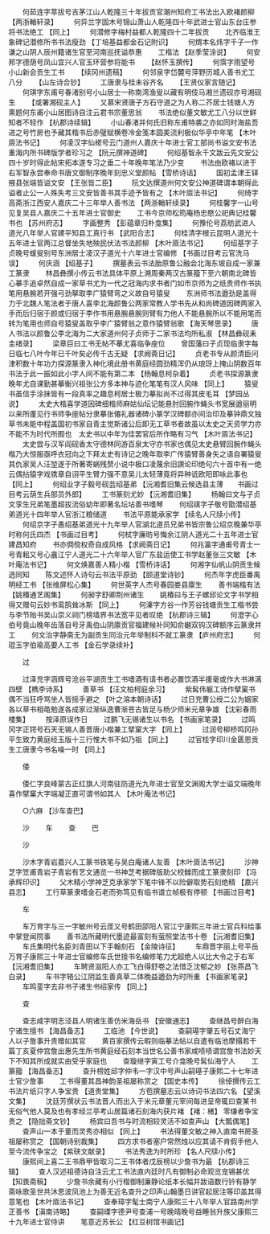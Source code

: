 <!-- { "loadSidebar": true } -->
　　何茹连字萃拔号吉茅江山人乾隆三十年拔贡官潮州知府工书法出入欧褚颜柳 【两浙輶轩录】 
　　何异兰字固木号锦山萧山人乾隆四十年武进士官山东台庄参将书法绝工 【同上】 
　　何潜修字梅村益都人乾隆四十二年拔贡 
　　北齐临淮王象碑记潜修所书书法瘦劲 【丁培基益都金石记附识】 
　　何煟本名炜字千子一作谦之山阴人辰州籍诸生官至河南巡抚谥恭惠 
　　工楷法 【赵季莹涂说】 
　　何安邦字德荫号凤山宜兴人官玉环营参将能书 
　　【赵怀玉撰传】 
　　何霟字雨望号小山新会贡生工书 
　　【续冈州遗稿】 
　　何邻泉字岱麓号萍野历城人善书尤工八分 
　　【山左诗合钞】 
　　工唐隶与桂未谷齐名 
　　【王贤仪家言随记】 
　　何琪字东甫号春渚别号小山居士一称南湾渔叟以藏有明伎马湘兰遗砚亦号湘砚生 
　　【或署湘砚主人】 
　　又慕宋贤唐子方石守道之为人称二芥居士钱塘人方熏题何东甫小山居图诗自注云君书宗董思翁 
　　书法绝似董文敏尤工八分以世鲜知者不轻作 【杭郡诗续辑】 
　　小山春渚并何氏旧称东甫特袭之亦如同时海盐吾进之号竹房也予藏其楷书后赤璧赋横卷冷金笺本圆美流利极似华亭中年笔 【木叶厱法书记】 
　　何凌汉字仙槎号云门道州人嘉庆十年进士官工部尚书谥文安书法重海内所书碑版学者珍习之 【阮元撰神道碑】 
　　何绍基智永千文跋云先文安公四十岁时得此帖宋拓本遂专习之垂二十年晚年笔法乃少变 
　　书法由欧褚以进于右军智永尝奉命书唐文御制序晚年刻忠义堂颜帖 【雪桥诗话】 
　　国初孟津王铎掖县张端皆谥文安 【王张皆二臣】 
　　阮文达撰道州何文安公神道碑谓本朝得此谥者止公一人殊失考三文安皆善书其手迹予皆有之 【木叶厱法书记】 
　　何绮字高斋浙江西安人嘉庆二十三年举人善书法 【两浙輶轩续录】 
　　何桂馨字一山号见复吴县人嘉庆二十五年进士官御史 
　　工书今京师松筠庵杨忠愍公祀典记桂馨书也 【苏州府志】 
　　字画整秀 【彭蕴章归朴龛集】 
　　何豫伦号荔舫武进人道光八年举人官建平知县工真行书 【武阳合志】 
　　何桂清字根云昆明人道光十五年进士官两江总督坐失地殃民伏法书法颜柳 【木叶厱法书记】 
　　何绍基字子贞晚号蝯叟别号东洲居士凌汉子道光十六年进士官编修 【书画过目考云官洗马误】 
　　何庆涵 【绍基子】 
　　撰墓表云书法胎原鲁公融会北海东坡自成一家兼工篆隶 
　　林昌彝撰小传云书法具体平原上溯周秦两汉古篆籀下至六朝南北碑皆心摹手追卓然自成一家草书尤为一代之冠海内求书者门如巿京师为之纸贵师作书执笔用悬腕若开强弓劲拏取李广猿臂弯之义故自号猿叟 
　　东洲师书法遒劲是盖得力于北魏人笔法者于唐人喜李北海颜鲁公两家常教人学书先从和尚碑道因碑两家入手而后归宿于颜或归宿于李作书用悬腕悬腕则臂有力他人不能悬腕所以不能用笔而转为笔用也师自号猿叟盖取乎李广猿臂翁之意作猿臂翁歌 【海天琴思录】 
　　唐人书法以颜鲁公李北海为二大家道州何子贞师于二家书法均所私淑 【林昌彝砚耒圭绪录】 
　　梁章巨曰工书无帖不摹尤喜临争座位 
　　曾国藩曰子贞现临隶字每日临七八叶今年已千叶矣必传千古无疑 【求阙斋日记】 
　　贞老书专从颜清臣问津积数十年功力探源篆隶入神化境此册书黄庭经圆劲精浑仍从琅玡上掩山阴数百年书法于此一振如此小字人间不能有第二本 【杨翰息柯杂着】 
　　贞老书探源篆隶晚年尤自课勤甚摹衡兴祖张公方多本神与迹化笔笔有汉人风味 【同上】 
　　猿叟书虽信手涂抹皆有一段真率之趣息柯居士极力摹拟尚不过得其皮毛耳 【梦园丛说】 
　　太史大楷喜学道因碑细楷师麻姑仙坛记能悬肘回腕作蝇头书宽展遒丽明以来所廑见行书师争座帖分隶摹张僊礼器诸碑小篆学汉碑额亦间治印及摹钟鼎文独草书未能中程盖国初书家自青主觉斯诸公后即无工草书者故虽以太史之天资学力亦不能不为时代所囿也　太史书以中年为佳罢官后所作略有习气 【木叶厱法书记】 
　　太史尝与汉军阎砚香太守德林同游百泉太守亦书家也偶见太史悬臂回腕作蝇头楷乃大惊服亟呼衣冠向之下拜太史有诗记之晚年取李广传猿臂善身矢之语自署猿叟其仇家吴人汪堃遂于所著寄蜗残赘小说中极口凌蔑余旧譔论印绝句六十首中有一绝云偶拈猿字戏镌章自诩平生臂力强不意吴儿太轻薄竟将异种诋欧阳即咏此事也 【同上】 
　　何绍业字子毅号砚芸绍基弟 【沅湘耆旧集云候选县主薄　　书画过目考云荫生兵部员外郎】 
　　工书篆刻尤妙 【沅湘耆旧集】 
　　杨翰曰文与子贞文孪生兄弟笔墨超拔流俗幼年即著名坛坫善书嗜琴 
　　何绍祺字子敬号勖潜绍基弟道光十四年举人官浙江粮储道 
　　书法平原能承家学 【续名人尺牍小传】 
　　何绍京字子愚绍基弟道光十九年举人官湖北道员兄弟书皆宗鲁公绍京晚兼华亭时称何氏四杰 【书画过目考】 
　　何栻字廉昉号悔余江阴人道光二十五年进士官建昌知府 
　　书亦倜傥权奇自成风格 【求阙斋日记】 
　　何兆瀛字通甫号青士一号青耜又号心盦江宁人道光二十六年举人官广东盐运使工书学赵董张三文敏 【木叶庵法书记】 
　　何文焕嘉善人精小楷 【雪桥诗话】 
　　何湘字仙帆山阴贡生候选同知 
　　陈文述怀人诗句云书法平原劲 【颐道堂诗钞】 
　　何杰年字虎臣番禺明经工书 【张维屏松心集】 
　　何世英字人杰号春园娄县廪生 
　　善书端楷有法 【姚椿通艺阁集】 
　　何昶字舒卿荆州诸生 
　　姚椿曰与王子螺邱论文字书学相得又赠句云妙书鸾鹄耸冰斯 【同上】 
　　何溱字方谷一作芳谷钱塘贡生工楷书尝与李节贻书吴山崇义祠门榜墙界书法宽平见者叹绝 【杭郡诗三辑】 
　　何澄字心伯号竟山晚年齿落自号牙禹伯山阴廪贡官福建候补同知俞樾双钩汉碑额序云篆隶并工 
　　何文治字静斋无为副贡生同治元年举制科不就工篆隶 【庐州府志】 
　　何琨玉字伯瑜高要人工书 【金石学录续补】 

　　过 

　　过泽充字涵辉号沧谷平湖贡生工书嗜酒有请书者必置饮酒半援毫或作大书淋漓四壁 【檇李诗系】 
　　善草书 【汪文柏柯庭余习】 
　　紫髯伟躯工诗作擘窠书偶不当狂呼骂坐人皆摇手避之 【叶之溶本朝诗话】 
　　过日充曹公绶二公为姻家各以草书相黾勉遂各成家过渐纵逸曹渐苍古皆足与杨少师米元章争雄 【沈彩春雨楼集】 
　　按泽原误作日 
　　过鹏飞无锡诸生以书名 【书画家笔录】 
　　过鸣冈字正锷号石天无锡人善晋唐小楷兼工擘窠大字 【同上】 
　　过润号柳桥鸣冈孙平生致力黄庭经玉版十三行惟大书不如乃祖 【同上】 
　　过官桂字印川金匮恩贡生工唐隶今书名噪一时 【同上】 

　　倭 

　　倭仁字良峰蒙古正红旗人河南驻防道光九年进士官至文渊阁大学士谥文端晚年喜作擘窼大字端凝正直可谓书如其人 【木叶庵法书记】 

　　○六麻 【沙车查巴】 

　　沙 
　　车 
　　查 
　　巴 

　　沙 

　　沙木字青岩嘉兴人工篆书铁笔与吴白庵诸人友善 【木叶厱法书记】 
　　沙神芝字笠甫青岩子青岩有艺文通览一书神芝考据碑版助父校雠而成工篆隶刻印 【冯承辉印识】 
　　父木精小学神芝克承家学下笔中锋不以险僻取势石刻绝精 【嘉兴县志】 
　　工行草篆隶嗜金石老而弥笃见有临书谱立帧极有停顿 【书画过目考】 

　　车 

　　车万育字与三一字敏州号云厓又号鹤田邵阳人官江宁康熙三年进士官兵科给事中掌登闻院事 
　　善书法所藏明代墨迹最富刻有萤照堂法书十卷 【沅湘耆旧集】 
　　车氏集明代名臣刘青田以下手翰刻石 【金陵诗征】 
　　车鼎晋字丽上号平岳万育子康熙三十年进士官编修车氏世擅书名编修笔力尤超绝人以比大令之于右军 【沅湘耆旧集】 
　　车聘贤滋阳人亦工飞白得舒卷之法惜乏沈郁之妙 【张燕昌飞白录】 
　　车书字辂公江阴监生善真草二体晚益遒劲为时所重 【书画家笔录】 
　　车鸣銮字去非书子诸生书绍家传 【同上】 

　　查 

　　查志咸字明志泾县人明诸生善仿米海岳书 【安徽通志】 
　　查继昌号醉白海宁诸生擅书 【海昌备志】 
　　工临池 【今世说】 
　　查嗣璂字肇五号石丈海宁人以子詹事升贵赠如其官 
　　黄百家撰传云暇则临摹法帖以自遣有临池摩搨若干篇丁亥夏仲宫詹出惠先生所书黄庭经石刻本当世名公善书家咸啧啧谓宫詹书法妙天下不知其所成就实由受乎家庭也 
　　查璇继字寅工号介龛晚号髯仙海宁人 
　　工篆籀 【海昌备志】 
　　查升榜姓邱字仲韦一字汉中号声山嗣璂子康熙二十七年进士官少詹事 
　　工书得董其昌神韵圣祖屡称赏之 【国史本传】 
　　徐倬撰传云工书法片纸只字人争宝贵 【道贵堂集】 
　　方苞撰墓志云以诗词书法四六名 【望溪文集】 
　　沈廷芳撰状云书法晋人而出入于米元章董元宰间每进呈帝辄曰查某书无俗气他人莫及也有孝经兰亭考山居篇诸石刻海内获片褚 【褚：楮】 零缣者争宝贵之 【隐拙斋文钞】 
　　杨宾曰吾书与时流相较灵活不如查声山 【大瓢偶笔】 
　　查声山一本于董而灵秀亦相似 【同上】 
　　书法得董文敏之神入直南书房圣祖屡称赏之 【国朝诗别裁集】 
　　四方求书者塞户常然烛以应其请不肯假手他人至今流传争宝之 【紫硖文献录】 
　　书法秀逸为时所珍 【名人尺牍小传】 
　　康熙间上喜二王书鼎甲皆取习二王书体者戊辰榜以少詹书为最 【杭郡诗三辑】 
　　查人汉述祖德诗自注云尤工书法直内廷时凡有御制必命观览宠锡甚优 【知畏斋稿】 
　　少詹书余藏有小行楷御制廉静论纸本长幅并跋语数行钤有静学斋咏歌圣世共沐恩波凤池上为善无近名查升之印声山翰墨日讲官起居注等印盖其得意笔也 【木叶厱法书记】 
　　查奉璋字髦士南宁人康熙三十八年举人官路南州学正善书 【滇南诗略】 
　　查嗣瑮字德尹号查浦一号晚晴晚号益睡翁升族父康熙三十九年进士官侍讲 
　　笔意近苏长公 【红豆树馆书画记】 
